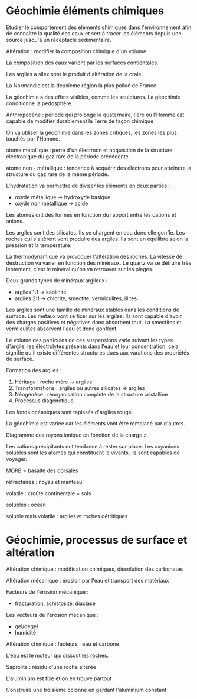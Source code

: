 # Géochimie éléments chimiques

Etudier le comportement des éléments chimiques dans l'environnement afin de connaître la qualité des eaux et sert à tracer les éléments depuis une source jusqu'à un réceptacle sédimentaire.

Altération : modifier la composition chimique d'un volume

La composition des eaux varient par les surfaces contientales.

Les argiles a silex sont le produit d'altération de la craie.

La Normandie est la deuxième région la plus pollué de France.

La géochimie a des effets visibles, comme les sculptures. La géochimie conditionne la pédosphère.

Anthropocène : période qui prolonge le quaternaire, l'ère où l'Homme est capable de modifier durablement la Terre de façon chimique

On va utiliser la géochimie dans les zones critiques, les zones les plus touchés par l'Homme.

atome metallique : perte d'un électroon et acquisition de la structure électronique du gaz rare de la période précédente.

atome non - métallique : tendance à acquérir des électrons pour atteindre la structure du gaz rare de la même période.

L'hydratation va permettre de diviser les éléments en deux parties :

* oxyde métallique -> hydroxyde basique
* oxyde non métallique -> acide

Les atomes ont des formes en fonction du rapport entre les cations et anions.

Les argiles sont des silicates. Ils se chargent en eau donc elle gonfle. Les roches qui s'altèrent vont produire des argiles. Ils sont en équilibre selon la pression et la température.

La thermodynamique va provoquer l'altération des roches. La vitesse de destruction va varier en fonction des minéraux. Le quartz va se détruire très lentement, c'est le minéral qu'on va retrouver sur les plages.

Deux grands types de minéraux argileux :

* argiles 1:1 -> kaolinite
* argiles 2:1 -> chlorite, smectite, vermiculites, illites

Les argiles sont une famille de minéraux stables dans les conditions de surface. Les métaux vont se fixer sur les argiles. Ils sont capable d'avoir des charges positives et négatives donc absorbent tout. La smectites et vermiculites absorvent l'eau et donc gonflent.

Le volume des particules de ces suspensions varie suivant les types d'argile, les électrolytes présents dans l'eau et leur concentration; cela signifie qu'il existe différentes structures dues aux varations des propriétés de surface.

Formation des argiles :

1. Héritage : roche mère -> argiles
2. Transformations : argiles ou autres silicates -> argiles
3. Néogenèse : réorganisation complète de la structure cristalline
4. Processus diagénétique

Les fonds océaniques sont tapissés d'argiles rouge.

La géochimie est variée car les éléments vont être remplacé par d'autres.

Diagramme des rayons ionique en fonction de la charge z.

Les cations précipitants ont tendance à rester sur place. Les oxyanions solubles sont les atomes qui constituent le vivants, ils sont capables de voyager.

MORB = basalte des dorsales

réfractaires : noyau et manteau

volatile : croûte continentale + sols

solubles : océan 

soluble mais volatile : argiles et roches détritiques

# Géochimie, processus de surface et altération

Altération chimique : modification chimiques, dissolution des carbonates 

Altération mécanique : érosion par l'eau et transport des matériaux 

Facteurs de l'érosion mécanique :

* fracturation, schistosité, diaclase

Les vecteurs de l'érosion mécanique : 

* gel/dégel
* humidité

Altération chimique : facteurs : eau et carbone

L'eau est le moteur qui dissout les roches.

Saprolite : résidu d'une roche altérée

L'aluminium est fixe et on en trouve partout

Construire une troisième colonne en gardant l'aluminium constant